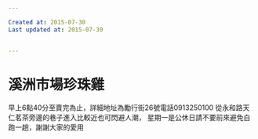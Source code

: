 ```yaml
---

Created at: 2015-07-30
Last updated at: 2015-07-30


---
```


# 溪洲市場珍珠雞


早上6點40分至賣完為止，詳細地址為勵行街26號電話0913250100
從永和路天仁茗茶旁邊的巷子進入比較近也可閃避人潮，
星期一是公休日請不要前來避免白跑一趟，謝謝大家的愛用


